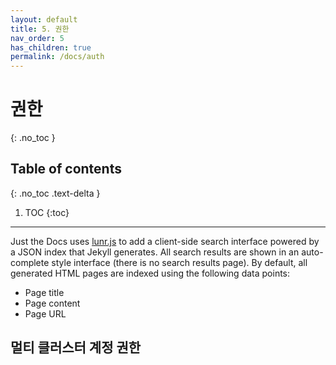 ```yaml
---
layout: default
title: 5. 권한
nav_order: 5
has_children: true
permalink: /docs/auth
---
```


# 권한
{: .no_toc }

## Table of contents
{: .no_toc .text-delta }

1. TOC
{:toc}

---

Just the Docs uses [lunr.js](http://lunrjs.com) to add a client-side search interface powered by a JSON index that Jekyll generates.
All search results are shown in an auto-complete style interface (there is no search results page).
By default, all generated HTML pages are indexed using the following data points:

- Page title
- Page content
- Page URL

## 멀티 클러스터 계정 권한
